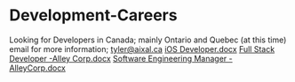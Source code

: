 # Development-Careers
Looking for Developers in Canada; mainly Ontario and Quebec (at this time)
email for more information; tyler@aixal.ca
[iOS Developer.docx](https://github.com/AixalRecruiter/Development-Careers/files/7461804/iOS.Developer.docx)
[Full Stack Developer -Alley Corp.docx](https://github.com/AixalRecruiter/Development-Careers/files/7461822/Full.Stack.Developer.-Alley.Corp.docx)
[Software Engineering Manager - AlleyCorp.docx](https://github.com/AixalRecruiter/Development-Careers/files/7461827/Software.Engineering.Manager.-.AlleyCorp.docx)
